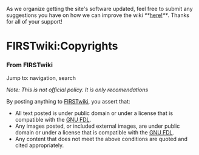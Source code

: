 As we organize getting the site's software updated, feel free to submit any
suggestions you have on how we can improve the wiki
_**_[here!](/index.php/User:Hallry/Suggestions "User:Hallry/Suggestions"
)_**_. Thanks for all of your support!

# FIRSTwiki:Copyrights

### From FIRSTwiki

Jump to: navigation, search

_Note: This is not official policy. It is only recomendations_

By posting anything to [FIRSTwiki](/index.php/FIRSTwiki "FIRSTwiki" ), you
assert that:

  * All text posted is under public domain or under a license that is compatible with the [GNU FDL](http://www.wikipedia.org/wiki/GNU_FDL "wikipedia:GNU_FDL" ). 
  * Any images posted, or included external images, are under public domain or under a license that is compatible with the [GNU FDL](http://www.wikipedia.org/wiki/GNU_FDL "wikipedia:GNU_FDL" ). 
  * Any content that does not meet the above conditions are quoted and cited appropriately. 

